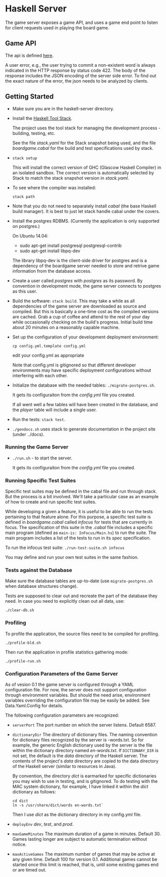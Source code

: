 
# Haskell Server

The game server exposes a game API, and uses a game end point to listen for client
requests used in playing the board game.

## Game API

The api is defined [here](http://www.bolour.com/boardgame/hdocs/BoardGame-Common-GameApi.html).

A user error, e.g., the user trying to commit a non-existent word is always 
indicated in the HTTP response by status code 422. The body of the response
includes the JSON encoding of the server side error. To find out the exact
nature of the error, the json needs to be analyzed by clients.

## Getting Started

* Make sure you are in the haskell-server directory.

* Install the [Haskell Tool Stack](https://docs.haskellstack.org). 

  The project uses the tool stack for managing the development process - 
  building, testing, etc.

  See the file _stack.yaml_ for the Stack snapshot being used, and the file
  _boardgame.cabal_ for the build and test specifications used by stack. 

* `stack setup`

  This will install the correct version of GHC (Glascow Haskell Compiler) in
  an isolated sandbox. The correct version is automatically selected by 
  Stack to match the stack snapshot version in _stack.yaml_. 

* To see where the compiler was installed:

  `stack path`

* Note that you do not need to separately install _cabal_ (the base Haskell 
  build manager). It is best to just let stack handle cabal under the covers.

* Install the postgres RDBMS. (Currently the application is only supported on
  postgres.) 
  
  On Ubuntu 14.04:

  - sudo apt-get install postgresql postgresql-contrib
  - sudo apt-get install libpq-dev

  The library libpq-dev is the client-side driver for postgres and is
  a dependency of the boardgame server needed to store and retrive
  game information from the database access.

* Create a user called _postgres_ with _postgres_ as its password. By convention
  in development mode, the game server connects to postgres as this user.

* Build the software: `stack build`. This may take a while as all dependencies
  of the game server are downloaded as source and compiled. But this is basically
  a one-time cost as the compiled versions are cached. Grab a cup of coffee and attend
  to the rest of your day while occasionally checking on the build's progress.
  Initial build time about 20 minutes on a reasonably capable machine.

* Set up the configuration of your development deployment environment:

    `cp config.yml.template config.yml`

    edit your config.yml as appropriate

  Note that config.yml is gitignored so that different developer environments
  may have specific deployment configurations without interfering with each
  other.

* Initialize the database with the needed tables: `./migrate-postgres.sh`.

  It gets its configuraiton from the _config.yml_ file you created.

  If all went well a few tables will have been created in the database, 
  and the _player_ table will include a single user.

* Run the tests: `stack test`.

* `./gendocs.sh` uses stack to generate documentation in the project site
  (under ../docs).

### Running the Game Server

* `./run.sh` - to start the server. 

  It gets its configuraiton from the _config.yml_ file you created.

### Running Specific Test Suites

Specific test suites may be defined in the cabal file and run through stack.
But the process is a bit involved. We'll take a particular case as an example
of how to create and run specific test suites.

While developing a given a feature, it is useful to be able to run the tests
pertaining to that feature alone. For this purpose, a specific test suite is
defined in _boardgame.cabal_ called _infocus_ for tests that are currently in
focus. The specification of this suite in the _.cabal_ file includes a
specific main program (defined as `main-is: InFocus/Main.hs`) to run the suite.
The main program includes a list of the tests to run in its _spec_
specification.

To run the infocus test suite: `./run-test-suite.sh infocus`

You may define and run your own test suites in the same fashion.

### Tests against the Database

Make sure the database tables are up-to-date (use `migrate-postgres.sh` when
database structures change).

Tests are supposed to clear out and recreate the part of the database they need.
In case you need to explicitly clean out all data, use:

`./clear-db.sh`

### Profiling

To profile the application, the source files need to be compiled for profiling.

`./profile-bld.sh`

Then run the application in profile statistics gathering mode:

`./profile-run.sh`

### Configuration Parameters of the Game Server

As of vesion 0.1 the game server is configured through a YAML configuration
file. For now, the server does not support configuration through environment
variables. But should the need arise, environment variables overriding the 
configuration file may be easily be added. See Data.Yaml.Config for details.

The following configuration parameters are recognized:

- `serverPort` The port number on which the server listens. Default 6587.

- `dictionaryDir` The directory of dictionary files. The naming convention 
  for dictionary files recognized by the server is <languageCode>-words.txt.
  So for example, the generic English dictionary used by the server is the file
  within the dictionary directory named _en-words.txt_. If `DICTIONARY_DIR` is 
  not set, the default is the _data_ directory of the Haskell server. The
  contents of the project's _data_ directory are copied to the data directory 
  of the Haskell server (similar to resources in Java).

  By convention, the directory _dict_ is earmarked for specific dictionaries
  you may wish to use in testing, and is gitignored. To do testing with the MAC system
  dictionary, for example, I have linked it within the _dict_ dictionary as
  follows:

    ```
    cd dict
    ln -s /usr/share/dict/words en-words.txt`
    ```

  Then I use _dict_ as the dictionary directory in my config.yml file.

- `deployEnv` _dev_, _test_, and _prod_. 

- `maxGameMinutes` The maximum duration of a game in minutes. Default 30.
  Games lasting longer are subject to automatic termination without notice.

- `maxActiveGames` The maximum number of games that may be active at any 
  given time. Default 100 for version 0.1. Additional games cannot be started
  once this limit is reached, that is, until some existing games end or
  are timed out.




